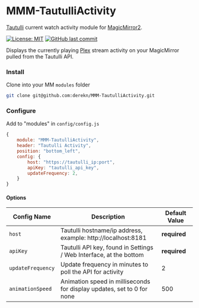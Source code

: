 # MMM-TautulliActivity

[Tautulli](https://tautulli.com) current watch activity module for [MagicMirror2](https://magicmirror.builders).

[![License: MIT](https://img.shields.io/badge/license-MIT-blue.svg)](https://opensource.org/licenses/MIT)
[![GitHub last commit](https://img.shields.io/github/last-commit/derekn/MMM-TautulliActivity/master.svg)](https://github.com/derekn/MMM-TautulliActivity/commits/master)

Displays the currently playing [Plex](https://www.plex.tv) stream activity on your MagicMirror pulled from the Tautulli API.

### Install

Clone into your MM `modules` folder

```bash
git clone git@github.com:derekn/MMM-TautulliActivity.git
```

### Configure

Add to "modules" in `config/config.js`

```javascript
{
	module: "MMM-TautulliActivity",
	header: "Tautulli Activity",
	position: "bottom_left",
	config: {
		host: "https://tautulli_ip:port",
		apiKey: "tautulli_api_key",
		updateFrequency: 2,
	}
}
```

#### Options

| Config Name | Description | Default Value |
| --- | --- | --- |
| `host` | Tautulli hostname/ip address, example: http://localhost:8181 | **required** |
| `apiKey` | Tautulli API key, found in Settings / Web Interface, at the bottom | **required** |
| `updateFrequency` | Update frequency in minutes to poll the API for activity | 2 |
| `animationSpeed` | Animation speed in milliseconds for display updates, set to 0 for none | 500 |
